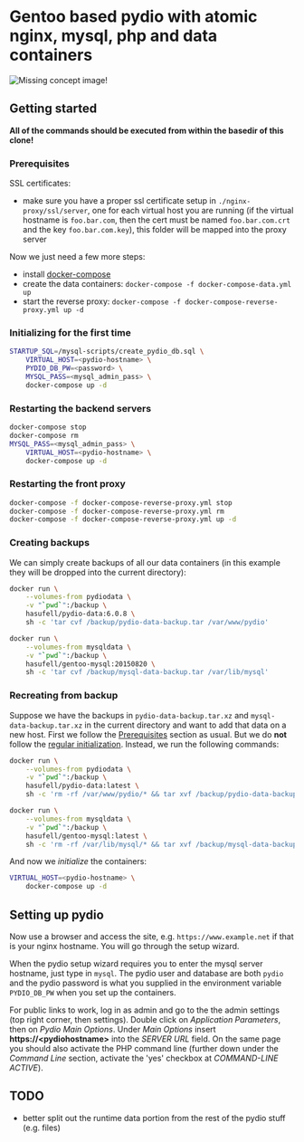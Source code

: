 # Gentoo based pydio with atomic nginx, mysql, php and data containers

![Missing concept image!](https://raw.githubusercontent.com/wiki/hasufell/docker-gentoo-pydio/images/concept.png)

## Getting started

__All of the commands should be executed from within the basedir
of this clone!__

### Prerequisites

SSL certificates:
* make sure you have a proper ssl certificate setup in `./nginx-proxy/ssl/server`, one for each virtual host you are running (if the virtual hostname is `foo.bar.com`, then the cert must be named `foo.bar.com.crt` and the key `foo.bar.com.key`), this folder will be mapped into the proxy server

Now we just need a few more steps:
* install [docker-compose](https://docs.docker.com/compose/install/)
* create the data containers: `docker-compose -f docker-compose-data.yml up`
* start the reverse proxy: `docker-compose -f docker-compose-reverse-proxy.yml up -d`

### Initializing for the first time
```sh
STARTUP_SQL=/mysql-scripts/create_pydio_db.sql \
	VIRTUAL_HOST=<pydio-hostname> \
	PYDIO_DB_PW=<password> \
	MYSQL_PASS=<mysql_admin_pass> \
	docker-compose up -d
```

### Restarting the backend servers
```sh
docker-compose stop
docker-compose rm
MYSQL_PASS=<mysql_admin_pass> \
	VIRTUAL_HOST=<pydio-hostname> \
	docker-compose up -d
```

### Restarting the front proxy
```sh
docker-compose -f docker-compose-reverse-proxy.yml stop
docker-compose -f docker-compose-reverse-proxy.yml rm
docker-compose -f docker-compose-reverse-proxy.yml up -d
```

### Creating backups

We can simply create backups of all our data containers
(in this example they will be dropped into the current directory):
```sh
docker run \
	--volumes-from pydiodata \
	-v "`pwd`":/backup \
	hasufell/pydio-data:6.0.8 \
	sh -c 'tar cvf /backup/pydio-data-backup.tar /var/www/pydio'

docker run \
	--volumes-from mysqldata \
	-v "`pwd`":/backup \
	hasufell/gentoo-mysql:20150820 \
	sh -c 'tar cvf /backup/mysql-data-backup.tar /var/lib/mysql'
```

### Recreating from backup

Suppose we have the backups in `pydio-data-backup.tar.xz` and
`mysql-data-backup.tar.xz` in the current directory and want to add that
data on a new host. First we follow the [Prerequisites](README.md#prerequisites)
section as usual. But we do __not__ follow the
[regular initialization](README.md#initializing-for-the-first-time).
Instead, we run the following commands:
```sh
docker run \
	--volumes-from pydiodata \
	-v "`pwd`":/backup \
	hasufell/pydio-data:latest \
	sh -c 'rm -rf /var/www/pydio/* && tar xvf /backup/pydio-data-backup.tar'

docker run \
	--volumes-from mysqldata \
	-v "`pwd`":/backup \
	hasufell/gentoo-mysql:latest \
	sh -c 'rm -rf /var/lib/mysql/* && tar xvf /backup/mysql-data-backup.tar'
```

And now we _initialize_ the containers:
```sh
VIRTUAL_HOST=<pydio-hostname> \
	docker-compose up -d
```

## Setting up pydio

Now use a browser and access the site, e.g. `https://www.example.net` if
that is your nginx hostname. You will go through the setup wizard.

When the pydio setup wizard requires you to enter the mysql server hostname,
just type in `mysql`. The pydio user and database are both `pydio` and the
pydio password is what you supplied in the environment variable `PYDIO_DB_PW`
when you set up the containers.

For public links to work, log in as admin and go to the the admin settings
(top right corner, then settings). Double click on _Application Parameters_,
then on _Pydio Main Options_. Under _Main Options_ insert __https://\<pydiohostname\>__
into the _SERVER URL_ field.
On the same page you should also activate the PHP command line (further down
under the _Command Line_ section, activate the 'yes' checkbox at
_COMMAND-LINE ACTIVE_).


## TODO
* better split out the runtime data portion from the rest of the pydio stuff (e.g. files)
